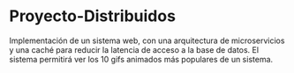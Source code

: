 # Proyecto-Distribuidos
Implementación de un sistema web, con una arquitectura de microservicios y  una caché para reducir la latencia de acceso a la base de datos. El sistema permitirá ver los 10 gifs animados más populares de un sistema.
